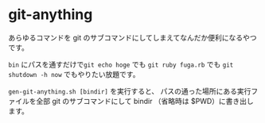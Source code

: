 git-anything
============

あらゆるコマンドを git のサブコマンドにしてしまえてなんだか便利になるやつです。

`bin` にパスを通すだけで`git echo hoge` でも `git ruby fuga.rb` でも `git shutdown -h now` でもやりたい放題です。

`gen-git-anything.sh [bindir]` を実行すると、
パスの通った場所にある実行ファイルを全部 git のサブコマンドにして bindir （省略時は $PWD）に書き出します。
